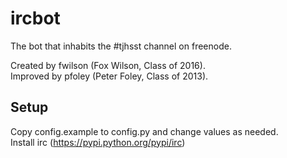 ircbot
======

The bot that inhabits the #tjhsst channel on freenode.

Created by fwilson (Fox Wilson, Class of 2016).  
Improved by pfoley (Peter Foley, Class of 2013).

Setup
-----
Copy config.example to config.py and change values as needed.  
Install irc (https://pypi.python.org/pypi/irc)
